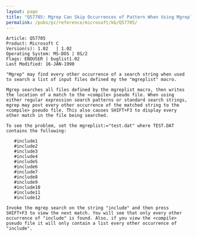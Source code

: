 ```yaml
---
layout: page
title: "Q57705: Mgrep Can Skip Occurrences of Pattern When Using Mgreplist"
permalink: /pubs/pc/reference/microsoft/kb/Q57705/
---
```


	Article: Q57705
	Product: Microsoft C
	Version(s): 1.02   | 1.02
	Operating System: MS-DOS | OS/2
	Flags: ENDUSER | buglist1.02
	Last Modified: 16-JAN-1990
	
	"Mgrep" may find every other occurrence of a search string when used
	to search a list of input files defined my the "mgreplist" macro.
	
	Mgrep searches all files defined by the mgreplist macro, then writes
	the location of a match to the <compile> pseudo file. When using
	either regular expression search patterns or standard search strings,
	mgrep may post every other occurrence of the matched string to the
	<compile> pseudo file. This also causes SHIFT+F3 to display every
	other match in the file being searched.
	
	To see the problem, set the mgreplist:="test.dat" where TEST.DAT
	contains the following:
	
	   #include1
	   #include2
	   #include3
	   #include4
	   #include5
	   #include6
	   #include7
	   #include8
	   #include9
	   #include10
	   #include11
	   #include12
	
	Invoke the mgrep search on the string "include" and then press
	SHIFT+F3 to view the next match. You will see that only every other
	occurrence of "include" is found. Also, if you view the <compile>
	pseudo file it will only contain a list every other occurrence of
	"include".
